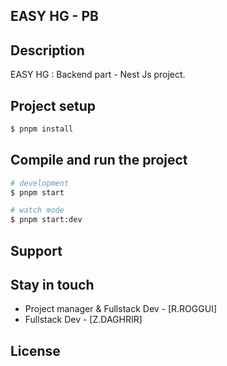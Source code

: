 <p align="center">
  <h2 >EASY HG - PB</ha>
</p>

## Description

EASY HG : Backend part - Nest Js project.

## Project setup

```bash
$ pnpm install
```

## Compile and run the project

```bash
# development
$ pnpm start

# watch mode
$ pnpm start:dev

```

## Support

## Stay in touch

- Project manager & Fullstack Dev - [R.ROGGUI]
- Fullstack Dev - [Z.DAGHRIR]

## License
